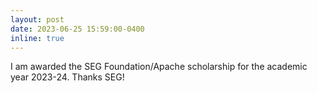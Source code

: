 ```yaml
---
layout: post
date: 2023-06-25 15:59:00-0400
inline: true
---
```


I am awarded the SEG Foundation/Apache scholarship for the academic year 2023-24. Thanks SEG!
